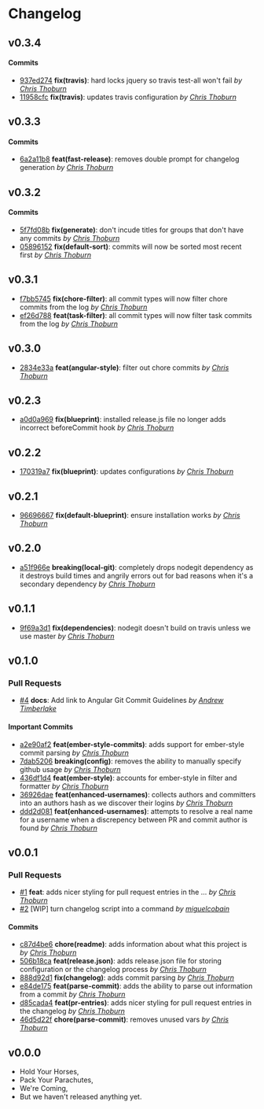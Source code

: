 Changelog
=========

## v0.3.4

#### Commits

- [937ed274](https://github.com/runspired/ember-cli-changelog/commit/937ed274bc4ee0675d9adf28cc152cd52571e454) **fix(travis)**: hard locks jquery so travis test-all won't fail *by [Chris Thoburn](https://github.com/runspired)*
- [11958cfc](https://github.com/runspired/ember-cli-changelog/commit/11958cfc2abd16da1e1697f059d3b6ed2c63e98f) **fix(travis)**: updates travis configuration *by [Chris Thoburn](https://github.com/runspired)*

## v0.3.3

#### Commits

- [6a2a11b8](https://github.com/runspired/ember-cli-changelog/commit/6a2a11b8109a84ad2470fb1b4bed47c361eed8a6) **feat(fast-release)**: removes double prompt for changelog generation *by [Chris Thoburn](https://github.com/runspired)*

## v0.3.2

#### Commits

- [5f7fd08b](https://github.com/runspired/ember-cli-changelog/commit/5f7fd08b61dcd021404b4fb4afadc58f6ff3039a) **fix(generate)**: don't incude titles for groups that don't have any commits *by [Chris Thoburn](https://github.com/runspired)*
- [05896152](https://github.com/runspired/ember-cli-changelog/commit/05896152660ff7f9525c0585e28bf14376e520f4) **fix(default-sort)**: commits will now be sorted most recent first *by [Chris Thoburn](https://github.com/runspired)*

## v0.3.1

- [f7bb5745](https://github.com/runspired/ember-cli-changelog/commit/f7bb574567f83308945fbbcc1517383b2a0b013d) **fix(chore-filter)**: all commit types will now filter chore commits from the log *by [Chris Thoburn](https://github.com/runspired)*
- [ef26d788](https://github.com/runspired/ember-cli-changelog/commit/ef26d788f9d8165acd7a481a6d32d4143e09eb7e) **feat(task-filter)**: all commit types will now filter task commits from the log *by [Chris Thoburn](https://github.com/runspired)*

## v0.3.0

- [2834e33a](https://github.com/runspired/ember-cli-changelog/commit/2834e33a6bbc37d7d5e27cd54e33d42df66cac53) **feat(angular-style)**: filter out chore commits *by [Chris Thoburn](https://github.com/runspired)*

## v0.2.3

- [a0d0a969](https://github.com/runspired/ember-cli-changelog/commit/a0d0a9690d4c738f338967cc7220020fd343e3c1) **fix(blueprint)**: installed release.js file no longer adds incorrect beforeCommit hook *by [Chris Thoburn](https://github.com/runspired)*

## v0.2.2

- [170319a7](https://github.com/runspired/ember-cli-changelog/commit/170319a76855f7b6189a68f8c11503495e61b12e) **fix(blueprint)**: updates configurations *by [Chris Thoburn](https://github.com/runspired)*

## v0.2.1

- [96696667](https://github.com/runspired/ember-cli-changelog/commit/96696667bfc5ec0f69d17944d7e79365522af289) **fix(default-blueprint)**: ensure installation works *by [Chris Thoburn](https://github.com/runspired)*

## v0.2.0

- [a51f966e](https://github.com/runspired/ember-cli-changelog/commit/a51f966ef89f5dd123e45cfa16d528761ce86cbe) **breaking(local-git)**: completely drops nodegit dependency as it destroys build times and angrily errors out for bad reasons when it's a secondary dependency *by [Chris Thoburn](https://github.com/runspired)*

## v0.1.1

- [9f69a3d1](https://github.com/runspired/ember-cli-changelog/commit/9f69a3d1c2c1e3e0b3146083806f83058ea2f698) **fix(dependencies)**: nodegit doesn't build on travis unless we use master *by [Chris Thoburn](https://github.com/runspired)*

## v0.1.0

### Pull Requests

- [#4](https://github.com/runspired/ember-cli-changelog/pull/4) **docs**: Add link to Angular Git Commit Guidelines  *by [Andrew Timberlake](https://github.com/andrewtimberlake)*

#### Important Commits

- [a2e90af2](https://github.com/runspired/ember-cli-changelog/commit/a2e90af2174e6586ca675cc27d60731c3c041355) **feat(ember-style-commits)**: adds support for ember-style commit parsing *by [Chris Thoburn](https://github.com/runspired)*
- [7dab5206](https://github.com/runspired/ember-cli-changelog/commit/7dab520605a1007ddababc40eb1948ce89ac2de8) **breaking(config)**: removes the ability to manually specify github usage *by [Chris Thoburn](https://github.com/runspired)*
- [436df1d4](https://github.com/runspired/ember-cli-changelog/commit/436df1d485999cab786b0f3ad77c9cd41cf3c295) **feat(ember-style)**: accounts for ember-style in filter and formatter *by [Chris Thoburn](https://github.com/runspired)*
- [36926dae](https://github.com/runspired/ember-cli-changelog/commit/36926dae2e309a4ae4cdc41d05952ee3bb59ad12) **feat(enhanced-usernames)**: collects authors and committers into an authors hash as we discover their logins *by [Chris Thoburn](https://github.com/runspired)*
- [ddd2d081](https://github.com/runspired/ember-cli-changelog/commit/ddd2d08108b421e873892033483e3933712bb8e5) **feat(enhanced-usernames)**: attempts to resolve a real name for a username when a discrepency between PR and commit author is found *by [Chris Thoburn](https://github.com/runspired)*

## v0.0.1

### Pull Requests

- [#1](https://github.com/runspired/ember-cli-changelog/pull/1) **feat**: adds nicer styling for pull request entries in the …  *by [Chris Thoburn](https://github.com/runspired)*
- [#2](https://github.com/runspired/ember-cli-changelog/pull/2)  [WIP] turn changelog script into a command  *by [miguelcobain](https://github.com/miguelcobain)*

#### Commits

- [c87d4be6](https://github.com/runspired/ember-cli-changelog/commit/c87d4be6570e18140a09620259f420ba59d7bfb8) **chore(readme)**: adds information about what this project is *by [Chris Thoburn](https://github.com/runspired)*
- [506b18ca](https://github.com/runspired/ember-cli-changelog/commit/506b18ca0b30ac9af1f076fb8ccf220894eed13f) **feat(release.json)**: adds release.json file for storing configuration or the changelog process *by [Chris Thoburn](https://github.com/runspired)*
- [888d92d1](https://github.com/runspired/ember-cli-changelog/commit/888d92d1d5665e84d0316a0617cd9f9b2b12ab3d) **fix(changelog)**: adds commit parsing *by [Chris Thoburn](https://github.com/runspired)*
- [e84de175](https://github.com/runspired/ember-cli-changelog/commit/e84de1757c1c06d6846dab24ecac8fe459578a41) **feat(parse-commit)**: adds the ability to parse out information from a commit *by [Chris Thoburn](https://github.com/runspired)*
- [d85cada4](https://github.com/runspired/ember-cli-changelog/commit/d85cada4bc51cf82d9a510dd664f6004616dff73) **feat(pr-entries)**: adds nicer styling for pull request entries in the changelog *by [Chris Thoburn](https://github.com/runspired)*
- [46d5d22f](https://github.com/runspired/ember-cli-changelog/commit/46d5d22f59c6852baa1e6f609de0377fc4b55e6e) **chore(parse-commit)**: removes unused vars *by [Chris Thoburn](https://github.com/runspired)*

## v0.0.0

- Hold Your Horses,
- Pack Your Parachutes,
- We're Coming,
- But we haven't released anything yet.
